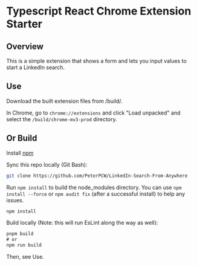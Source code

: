# Typescript React Chrome Extension Starter

## Overview

This is a simple extension that shows a form and lets you input values to start a LinkedIn search.

## Use

Download the built extension files from /build/.

In Chrome, go to `chrome://extensions` and click "Load unpacked" and select the `/build/chrome-mv3-prod` directory.

## Or Build

Install [npm](https://nodejs.org/en/download/)

Sync this repo locally (Git Bash):

```bash
git clone https://github.com/PeterPCW/LinkedIn-Search-From-Anywhere
```

Run `npm install` to build the node_modules directory. You can use `npm install --force` or `npm audit fix` (after a successful install) to help any issues.

```cmd
npm install
```

Build locally (Note: this will run EsLint along the way as well):

```cmd
pnpm build
# or
npm run build
```

Then, see Use.
